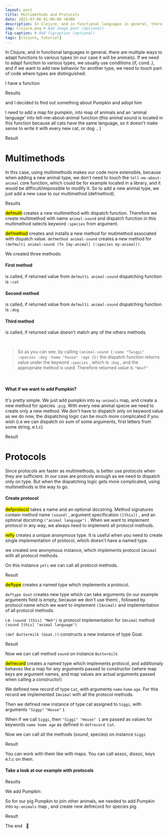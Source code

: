 ```yaml
---
layout: post
title: Multimethods and Protocols
date: 2022-07-06 01:00:00 +0300
description: In Clojure, and in functional languages in general, there are multiple ways to adapt functions to various types (in our case it will be animals). If we need to adapt function to various types, we usually use conditions (if, cond..), and if we want to add new behavior for another type, we need to touch part of code where types are distinguished. 
img: clojure.png # Add image post (optional)
fig-caption: # Add figcaption (optional)
tags: [clojure, tutorial]
---
```


In Clojure, and in functional languages in general, there are multiple ways to adapt functions to various types (in our case it will be animals). If we need to adapt function to various types, we usually use conditions (if, cond..), and if we want to add new behavior for another type, we need to touch part of code where types are distinguished. 

I have a function

<script src="https://gist.github.com/46947964f83e15e6a270.js"></script>


Results

<script src="https://gist.github.com/8917852c3dcf472e88fb.js"></script>

<script src="https://gist.github.com/1dc7aac1f416e9d342f3.js"></script>


and I decided to find out something about Pumpkin and adopt him

<script src="https://gist.github.com/5cd35c3b34f1b0cb1014.js"></script>

I need to add a map for pumpkin, into map of animals and an 'animal language' into tell-me-about-animal function (this animal sound is located in this function because all cats have the same language, so it doesn't make sense to write it with every new cat, or dog .. )

<script src="https://gist.github.com/4bcda1e07eff41a1e9a2.js"></script>

Result

<script src="https://gist.github.com/d452da45dcae3f71a732.js"></script>


# Multimethods

In this case, using multimethods makes our code more extensible, because when adding a new animal type, we don't need to touch the `tell-me-about-animal` core function, which could be for example located in a library, and it would be difficult/impossible to modify it. So to add a new animal type, we just add a new case to our multimethod (defmethod).


<script src="https://gist.github.com/a8a1aab71011a91a7f32.js"></script>

Results

<script src="https://gist.github.com/3ab30420559b9dec711c.js"></script>

<script src="https://gist.github.com/342bb6c1a4f9637e41f3.js"></script>

<mark> defmulti</mark> creates a new multimethod with dispatch function. Therefore we create multimethod with name `animal-sound` and dispatch function in this multimethod selects keyword `:species` from argument.

<script src="https://gist.github.com/a4d41601172b0c7b4c0c.js"></script>

<mark>defmethod</mark> creates and installs a new method for mutimethod associated with dispatch value. `defmethod animal-sound` creates a new method for `(defmulti animal-sound (fn [my-animal] (:species my-animal))`.

We created three methods: 

#### First method

<script src="https://gist.github.com/43297e0e6b72898e9d98.js"></script>

is called, if returned value from `defmulti animal-sound` dispatching function is `:cat`

#### Second method

<script src="https://gist.github.com/6d9719e15ffedf7f2cbf.js"></script>

is called, if returned value from `defmulti animal-sound` dispatching function is `:dog`

#### Third method
     
<script src="https://gist.github.com/1c4761f70b60dd3022b0.js"></script>

is called, if returned value doesn't match any of the others methods. 

&nbsp;

>So as you can see, by calling `(animal-sound {:name "Twiggi" :species :dog :home "house" :age 3})` the dispatch function returns value under the keyword `:species` , which is `:dog` , and the appropriate method is used. Therefore returned value is `"Woof"`

><script src="https://gist.github.com/9ce1d3597716ba311a2a.js"></script>

&nbsp;

#### What if we want to add Pumpkin?

It's pretty simple. We just add pumpkin into `my-animals` map, and create a new method for species `:pig`. With every new animal specie we need to create only a new method. We don't have to dispatch only on keyword value as we do now, the dispatching logic can be much more complicated if you wish (i.e we can dispatch on sum of some arguments, first letters from some string, e.t.c).

<script src="https://gist.github.com/1236ce8c81fbbf0cd591.js"></script>

Result

<script src="https://gist.github.com/d452da45dcae3f71a732.js"></script>

# Protocols

Since protocols are faster as multimethods, is better use protocols when they are sufficient. In our case are protcols enough as we need to dispatch only on type. But when the dispatching logic gets more complicated, using multimethods is the way to go.

#### Create protocol

<script src="https://gist.github.com/05d7afaef6a4c0b787f1.js"></script>
            
<mark>defprotocol</mark> takes a name and an optional docstring. Method signatures contain method name `(sound)` , argument specification `([this])` , and an optional docstring `("animal language")` . When we want to implement protocol in any way, we always need to implement all protocol methods.
            
<mark> reify</mark> creates a unique anonymous type. It is useful when you need to create single implementation of protocol, which doesn't have a named type.

<script src="https://gist.github.com/e9bbb833a6a7ba9a7cf3.js"></script>

we created one anonymous instance, which implements protocol `IAnimal` with all protocol methods.

On this instance `yeti` we can call all protocol methods.

Result

<script src="https://gist.github.com/c1eb0c78b0f6edf5f60d.js"></script>
            

<mark> deftype</mark> creates a named type which implements a protocol.

<script src="https://gist.github.com/e4521ed8bb8046877f3b.js"></script>

`deftype Goat` creates new type which can take arguments (in our example arguments field is empty, because we don't use them) , followed by protocol name which we want to implement `(IAnimal)` and implementation of all protocol methods.

i.e. `(sound [this] "Meh")` is protocol implementation for `IAnimal` method `(sound [this] "animal language")`

`(def Buttermilk (Goat.))` constructs a new instance of type Goat.


Result

<script src="https://gist.github.com/762b69eab48d1e3a67d0.js"></script>

Now we can call method `sound` on instance `Buttermilk`

<mark> defrecord</mark> creates a named type which implements protocol, and additionaly behaves like a map for any arguments passed to constructor (where map keys are argument names, and map values are actual arguments passed when calling a constructor)

<script src="https://gist.github.com/f07bdba7c400a6871852.js"></script>

We defined new record of type `Cat`, with arguments `name` `home` `age`. For this record we implemented `IAnimal` with all the protocol methods.

Then we defined new instance of type cat assigned to `Siggi`, with arguments `"Siggy"` `"House"` `1`

When if we call `Siggi`, then `"Siggi" "House" 1` are passed as values for keywords `name home age` as defined in `defrecord Cat`.

Now we can call all the methods (sound, species) on instance `Siggi`

Result

<script src="https://gist.github.com/a33ebfe4104a7806f4bb.js"></script>

<script src="https://gist.github.com/d8df0573bf8ad0b3df18.js"></script>

You can work with them like with maps. You can call assoc, dissoc, keys e.t.c on them.

<script src="https://gist.github.com/2e5bd6c0d7f31e3e73e0.js"></script>

#### Take a look at our example with protocols

<script src="https://gist.github.com/b5e7864f16fcbf817e31.js"></script>

Results

<script src="https://gist.github.com/8917852c3dcf472e88fb.js"></script>

<script src="https://gist.github.com/1dc7aac1f416e9d342f3.js"></script>

We add Pumpkin:

<script src="https://gist.github.com/d92618bb44729c1bf430.js"></script>

So for our pig Pumpkin to join other animals, we needed to add Pumpkin into `my-animals` map , and create new defrecord for species pig.
  
Result

<script src="https://gist.github.com/5c3f4cdf56bd921473d3.js"></script>

The end &nbsp; :pig:



